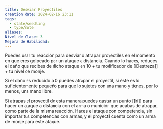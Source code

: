 ```yaml
---
title: Desviar Proyectiles
creation date: 2024-02-16 23:11
tags:
  - state/seedling
  - type/note
aliases: 
Nivel de Clase: 3
Mejora de Habilidad:
---
```

Puedes usar tu reacción para desviar o atrapar proyectiles en el momento en que eres golpeado por un ataque a distancia. 
Cuando lo haces, reduces el daño que recibes de dicho ataque en 10 + tu modificador de [[Destreza]] + tu nivel de monje.

Si el daño es reducido a 0 puedes atrapar el proyectil, si éste es lo suficientemente pequeño para
que lo sujetes con una mano y tienes, por lo menos, una mano libre. 

Si atrapas el proyectil de esta manera puedes gastar un punto [[ki]] para hacer un ataque a distancia con el arma o munición que acabas de atrapar, como parte de la misma reacción. Haces el ataque con competencia, sin importar tus competencias con armas, y el proyectil cuenta como un arma de monje para este ataque. 


